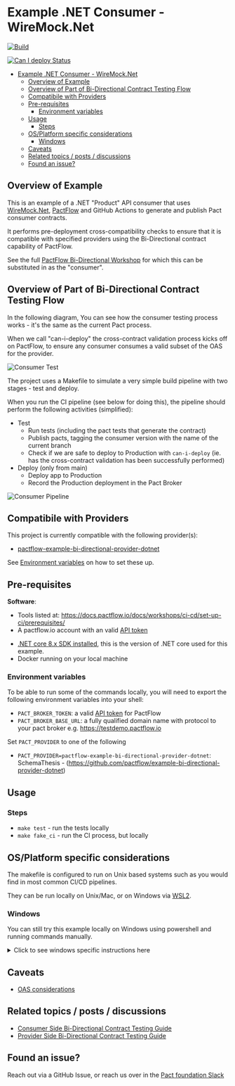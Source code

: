 # Example .NET Consumer - WireMock.Net

<!-- Build Badge -->

[![Build](https://github.com/pactflow/example-bi-directional-consumer-wiremock-dotnet/actions/workflows/build.yml/badge.svg)](https://github.com/pactflow/example-bi-directional-consumer-wiremock-dotnet/actions/workflows/build.yml)

<!-- Can I Deploy Badge -->

[![Can I deploy Status](https://testdemo.pactflow.io/pacticipants/pactflow-example-bi-directional-provider-dotnet/branches/main/latest-version/can-i-deploy/to-environment/production/badge.svg)](https://testdemo.pactflow.io/pacticipants/pactflow-example-bi-directional-provider-dotnet/branches/main/latest-version/can-i-deploy/to-environment/production/badge)

- [Example .NET Consumer - WireMock.Net](#example-net-consumer---wiremocknet)
  - [Overview of Example](#overview-of-example)
  - [Overview of Part of Bi-Directional Contract Testing Flow](#overview-of-part-of-bi-directional-contract-testing-flow)
  - [Compatibile with Providers](#compatibile-with-providers)
  - [Pre-requisites](#pre-requisites)
    - [Environment variables](#environment-variables)
  - [Usage](#usage)
    - [Steps](#steps)
  - [OS/Platform specific considerations](#osplatform-specific-considerations)
    - [Windows](#windows)
  - [Caveats](#caveats)
  - [Related topics / posts / discussions](#related-topics--posts--discussions)
  - [Found an issue?](#found-an-issue)

## Overview of Example

<!-- Consumer Overview -->

This is an example of a .NET "Product" API consumer that uses [WireMock.Net](https://github.com/WireMock-Net/WireMock.Net/wiki/Pact), [PactFlow](https://pactflow.io) and GitHub Actions to generate and publish Pact consumer contracts.

It performs pre-deployment cross-compatibility checks to ensure that it is compatible with specified providers using the Bi-Directional contract capability of PactFlow.

<!-- General -->

See the full [PactFlow Bi-Directional Workshop](https://docs.pactflow.io/docs/workshops/bi-directional-contract-testing) for which this can be substituted in as the "consumer".

## Overview of Part of Bi-Directional Contract Testing Flow

<!-- Consumer Overview -->

In the following diagram, You can see how the consumer testing process works - it's the same as the current Pact process.

When we call "can-i-deploy" the cross-contract validation process kicks off on PactFlow, to ensure any consumer consumes a valid subset of the OAS for the provider.

![Consumer Test](docs/consumer-scope.png "Consumer Test")

The project uses a Makefile to simulate a very simple build pipeline with two stages - test and deploy.

When you run the CI pipeline (see below for doing this), the pipeline should perform the following activities (simplified):

- Test
  - Run tests (including the pact tests that generate the contract)
  - Publish pacts, tagging the consumer version with the name of the current branch
  - Check if we are safe to deploy to Production with `can-i-deploy` (ie. has the cross-contract validation has been successfully performed)
- Deploy (only from main)
  - Deploy app to Production
  - Record the Production deployment in the Pact Broker

![Consumer Pipeline](docs./../docs/consumer-pipeline.png "Consumer Pipeline")

## Compatibile with Providers

<!-- Provider Compatability -->

This project is currently compatible with the following provider(s):

<!-- * [pactflow-example-bi-directional-provider-dredd](https://github.com/pactflow/example-bi-directional-provider-dredd)
* [pactflow-example-bi-directional-provider-restassured](https://github.com/pactflow/example-provider-restassured)
* [pactflow-example-bi-directional-provider-postman](https://github.com/pactflow/example-bi-directional-provider-postman) -->

- [pactflow-example-bi-directional-provider-dotnet](https://github.com/pactflow/example-bi-directional-provider-dotnet)

See [Environment variables](#environment-variables) on how to set these up.

## Pre-requisites

**Software**:

- Tools listed at: https://docs.pactflow.io/docs/workshops/ci-cd/set-up-ci/prerequisites/
- A pactflow.io account with an valid [API token](https://docs.pactflow.io/docs/getting-started/#configuring-your-api-token)

* [.NET core 8.x SDK installed](https://dotnet.microsoft.com/en-us/download/dotnet/8.0), this is the version of .NET core used for this example.
* Docker running on your local machine

### Environment variables

To be able to run some of the commands locally, you will need to export the following environment variables into your shell:

- `PACT_BROKER_TOKEN`: a valid [API token](https://docs.pactflow.io/docs/getting-started/#configuring-your-api-token) for PactFlow
- `PACT_BROKER_BASE_URL`: a fully qualified domain name with protocol to your pact broker e.g. https://testdemo.pactflow.io

<!-- CONSUMER env vars -->

Set `PACT_PROVIDER` to one of the following

<!-- - `PACT_PROVIDER=pactflow-example-bi-directional-provider-dredd`: Dredd - (https://github.com/pactflow/example-bi-directional-provider-dredd)
- `PACT_PROVIDER=pactflow-example-bi-directional-provider-postman`: Postman - (https://github.com/pactflow/example-bi-directional-provider-postman)
- `PACT_PROVIDER=pactflow-example-bi-directional-provider-restassured`:  Rest Assured - (https://github.com/pactflow/example-bi-directional-provider-restassured) -->

- `PACT_PROVIDER=pactflow-example-bi-directional-provider-dotnet`: SchemaThesis - (https://github.com/pactflow/example-bi-directional-provider-dotnet)

## Usage

### Steps

- `make test` - run the tests locally
- `make fake_ci` - run the CI process, but locally

## OS/Platform specific considerations

The makefile is configured to run on Unix based systems such as you would find in most common CI/CD pipelines.

They can be run locally on Unix/Mac, or on Windows via [WSL2](https://docs.microsoft.com/en-us/windows/wsl/install).

### Windows

You can still try this example locally on Windows using powershell and running commands manually.

<details>
  <summary>Click to see windows specific instructions here</summary>

1.  Make sure you have set all of the environment variables, in powershell they can be set like so.

    ```
     $env:GIT_BRANCH="main"
    ```

2.  Generate the Pact file for the example by opening the solution and running the tests in visual studio, or using `dotnet test` CLI command in the root directory of the project.

3.  Publish the pact that was generated. The step uses the pact-cli docker image to publish the pact to your pactflow account.
    The path for `<path_to_project_root>` needs to be converted from Windows paths to UNIX ones as the Docker container is using UNIX. Either hard code this or set it as another environment variable.

        `C:\Users\Person\Documents\example-bi-directional-consumer-wiremock-dotnet`

        becomes

        `/c/Users/Candy/Documents/Pactflow/example-bi-directional-consumer-wiremock-dotnet`

        $env:VARIABLE_NAME refers to the environment variables in windows.

        ```
        docker run --rm -v <path_to_project_root>:<path_to_project_root> -e PACT_BROKER_BASE_URL -e PACT_BROKER_TOKEN pactfoundation/pact-cli publish <path_to_pacts_folder> --consumer-app-version $env:GIT_COMMIT --tag $env:GIT_BRANCH

        ```

4.  Check can-i-deploy to see if your provider is compatible with your pact.

    ```
    docker run --rm -v <path_to_project_root>:<path_to_project_root> -e PACT_BROKER_BASE_URL -e PACT_BROKER_TOKEN pactfoundation/pact-cli  broker can-i-deploy --pacticipant pactflow-example-bi-directional-consumer-wiremock-dotnet --version $env:GIT_COMMIT --to-environment production  --retry-while-unknown 0 --retry-interval 10
    ```

5.  Have a look at what other commands are available in the Makefile. All of them can be ran locally from Powershell by changing the windows paths to UNIX and replacing the environment variable references. Any variable referenced as `${VARIABLE}` can be changed to `$env:VARIABLE` to reference environment variables in Powershell.

</details>

## Caveats

- [OAS considerations](https://docs.pactflow.io/docs/bi-directional-contract-testing/contracts/oas#considerations)

## Related topics / posts / discussions

- [Consumer Side Bi-Directional Contract Testing Guide](https://docs.pactflow.io/docs/bi-directional-contract-testing/consumer)
- [Provider Side Bi-Directional Contract Testing Guide](https://docs.pactflow.io/docs/bi-directional-contract-testing/provider)

## Found an issue?

Reach out via a GitHub Issue, or reach us over in the [Pact foundation Slack](https://slack.pact.io)
